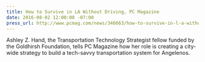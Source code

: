 ```yaml
---
title: How to Survive in LA Without Driving, PC Magazine
date: 2016-08-02 12:00:00 -07:00
press_url: http://www.pcmag.com/news/346663/how-to-survive-in-l-a-without-driving
---
```


Ashley Z. Hand, the Transportation Technology Strategist fellow funded by the Goldhirsh Foundation, tells PC Magazine how her role is creating a city-wide strategy to build a tech-savvy transportation system for Angelenos.
